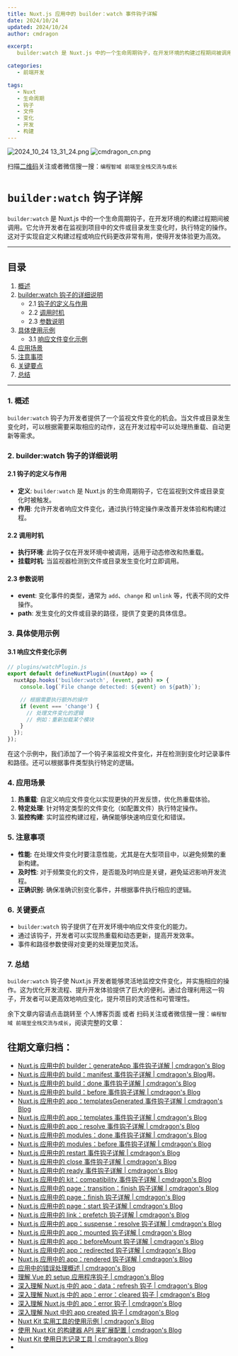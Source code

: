 ```yaml
---
title: Nuxt.js 应用中的 builder：watch 事件钩子详解
date: 2024/10/24
updated: 2024/10/24
author: cmdragon

excerpt:
   builder:watch 是 Nuxt.js 中的一个生命周期钩子，在开发环境的构建过程期间被调用。它允许开发者在监视到项目中的文件或目录发生变化时，执行特定的操作。这对于实现自定义构建过程或响应代码更改非常有用，使得开发体验更为高效。

categories:
   - 前端开发

tags:
   - Nuxt
   - 生命周期
   - 钩子
   - 文件
   - 变化
   - 开发
   - 构建
---
```


<img src="https://static.amd794.com/blog/images/2024_10_24 13_31_24.png@blog" title="2024_10_24 13_31_24.png" alt="2024_10_24 13_31_24.png"/>

<img src="https://api2.cmdragon.cn/upload/cmder/20250304_012821924.jpg" title="cmdragon_cn.png" alt="cmdragon_cn.png"/>


扫描[二维码](https://api2.cmdragon.cn/upload/cmder/20250304_012821924.jpg)关注或者微信搜一搜：`编程智域 前端至全栈交流与成长`

# `builder:watch` 钩子详解

`builder:watch` 是 Nuxt.js 中的一个生命周期钩子，在开发环境的构建过程期间被调用。它允许开发者在监视到项目中的文件或目录发生变化时，执行特定的操作。这对于实现自定义构建过程或响应代码更改非常有用，使得开发体验更为高效。

---

## 目录

1. [概述](#1-概述)
2. [builder:watch 钩子的详细说明](#2-builderwatch-钩子的详细说明)
   - 2.1 [钩子的定义与作用](#21-钩子的定义与作用)
   - 2.2 [调用时机](#22-调用时机)
   - 2.3 [参数说明](#23-参数说明)
3. [具体使用示例](#3-具体使用示例)
   - 3.1 [响应文件变化示例](#31-响应文件变化示例)
4. [应用场景](#4-应用场景)
5. [注意事项](#5-注意事项)
6. [关键要点](#6-关键要点)
7. [总结](#7-总结)

---

### 1. 概述

`builder:watch` 钩子为开发者提供了一个监视文件变化的机会。当文件或目录发生变化时，可以根据需要采取相应的动作，这在开发过程中可以处理热重载、自动更新等需求。

### 2. builder:watch 钩子的详细说明

#### 2.1 钩子的定义与作用

- **定义**: `builder:watch` 是 Nuxt.js 的生命周期钩子，它在监视到文件或目录变化时被触发。
- **作用**: 允许开发者响应文件变化，通过执行特定操作来改善开发体验和构建过程。

#### 2.2 调用时机

- **执行环境**: 此钩子仅在开发环境中被调用，适用于动态修改和热重载。
- **挂载时机**: 当监视器检测到文件或目录发生变化时立即调用。

#### 2.3 参数说明

- **event**: 变化事件的类型，通常为 `add`、`change` 和 `unlink` 等，代表不同的文件操作。
- **path**: 发生变化的文件或目录的路径，提供了变更的具体信息。

### 3. 具体使用示例

#### 3.1 响应文件变化示例

```javascript
// plugins/watchPlugin.js
export default defineNuxtPlugin((nuxtApp) => {
  nuxtApp.hooks('builder:watch', (event, path) => {
    console.log(`File change detected: ${event} on ${path}`);

    // 根据需要执行额外的操作
    if (event === 'change') {
      // 处理文件变化的逻辑
      // 例如：重新加载某个模块
    }
  });
});
```

在这个示例中，我们添加了一个钩子来监视文件变化，并在检测到变化时记录事件和路径。还可以根据事件类型执行特定的逻辑。

### 4. 应用场景

1. **热重载**: 自定义响应文件变化以实现更快的开发反馈，优化热重载体验。
2. **特定处理**: 针对特定类型的文件变化（如配置文件）执行特定操作。
3. **监控构建**: 实时监控构建过程，确保能够快速响应变化和错误。

### 5. 注意事项

- **性能**: 在处理文件变化时要注意性能，尤其是在大型项目中，以避免频繁的重新构建。
- **及时性**: 对于频繁变化的文件，是否能及时响应是关键，避免延迟影响开发流程。
- **正确识别**: 确保准确识别变化事件，并根据事件执行相应的逻辑。

### 6. 关键要点

- `builder:watch` 钩子提供了在开发环境中响应文件变化的能力。
- 通过该钩子，开发者可以实现热重载和动态更新，提高开发效率。
- 事件和路径参数使得对变更的处理更加灵活。

### 7. 总结

`builder:watch` 钩子使 Nuxt.js 开发者能够灵活地监控文件变化，并实施相应的操作。这为优化开发流程、提升开发体验提供了巨大的便利。通过合理利用这一钩子，开发者可以更高效地响应变化，提升项目的灵活性和可管理性。

余下文章内容请点击跳转至 个人博客页面 或者 扫码关注或者微信搜一搜：`编程智域 前端至全栈交流与成长`，阅读完整的文章：

## 往期文章归档：

- [Nuxt.js 应用中的 builder：generateApp 事件钩子详解 | cmdragon's Blog](https://blog.cmdragon.cn/posts/adc96aee3b3c/)
- [Nuxt.js 应用中的 build：manifest 事件钩子详解 | cmdragon's Blog](https://blog.cmdragon.cn/posts/523de9001247/)用。
- [Nuxt.js 应用中的 build：done 事件钩子详解 | cmdragon's Blog](https://blog.cmdragon.cn/posts/41dece9c782c/)
- [Nuxt.js 应用中的 build：before 事件钩子详解 | cmdragon's Blog](https://blog.cmdragon.cn/posts/eb2bd3bbfab8/)
- [Nuxt.js 应用中的 app：templatesGenerated 事件钩子详解 | cmdragon's Blog](https://blog.cmdragon.cn/posts/b76b5d553a8b/)
- [Nuxt.js 应用中的 app：templates 事件钩子详解 | cmdragon's Blog](https://blog.cmdragon.cn/posts/ace6c53275c4/)
- [Nuxt.js 应用中的 app：resolve 事件钩子详解 | cmdragon's Blog](https://blog.cmdragon.cn/posts/9ea12f07cc2a/)
- [Nuxt.js 应用中的 modules：done 事件钩子详解 | cmdragon's Blog](https://blog.cmdragon.cn/posts/397fbad66fab/)
- [Nuxt.js 应用中的 modules：before 事件钩子详解 | cmdragon's Blog](https://blog.cmdragon.cn/posts/5b5669bca701/)
- [Nuxt.js 应用中的 restart 事件钩子详解 | cmdragon's Blog](https://blog.cmdragon.cn/posts/25888bf37a0f/)
- [Nuxt.js 应用中的 close 事件钩子详解 | cmdragon's Blog](https://blog.cmdragon.cn/posts/ec1665a791a5/)
- [Nuxt.js 应用中的 ready 事件钩子详解 | cmdragon's Blog](https://blog.cmdragon.cn/posts/37d771762c8f/)
- [Nuxt.js 应用中的 kit：compatibility 事件钩子详解 | cmdragon's Blog](https://blog.cmdragon.cn/posts/52224e8e71ec/)
- [Nuxt.js 应用中的 page：transition：finish 钩子详解 | cmdragon's Blog](https://blog.cmdragon.cn/posts/80acaed2b809/)
- [Nuxt.js 应用中的 page：finish 钩子详解 | cmdragon's Blog](https://blog.cmdragon.cn/posts/2e422732f13a/)
- [Nuxt.js 应用中的 page：start 钩子详解 | cmdragon's Blog](https://blog.cmdragon.cn/posts/9876204f1a7b/)
- [Nuxt.js 应用中的 link：prefetch 钩子详解 | cmdragon's Blog](https://blog.cmdragon.cn/posts/3821d8f8b93e/)
- [Nuxt.js 应用中的 app：suspense：resolve 钩子详解 | cmdragon's Blog](https://blog.cmdragon.cn/posts/aca9f9d7692b/)
- [Nuxt.js 应用中的 app：mounted 钩子详解 | cmdragon's Blog](https://blog.cmdragon.cn/posts/a07f12bddf8c/)
- [Nuxt.js 应用中的 app：beforeMount 钩子详解 | cmdragon's Blog](https://blog.cmdragon.cn/posts/bbdca1e3d9a5/)
- [Nuxt.js 应用中的 app：redirected 钩子详解 | cmdragon's Blog](https://blog.cmdragon.cn/posts/c83b294c7a07/)
- [Nuxt.js 应用中的 app：rendered 钩子详解 | cmdragon's Blog](https://blog.cmdragon.cn/posts/26479872ffdc/)
- [应用中的错误处理概述 | cmdragon's Blog](https://blog.cmdragon.cn/posts/5c9b317a962a/)
- [理解 Vue 的 setup 应用程序钩子 | cmdragon's Blog](https://blog.cmdragon.cn/posts/405db1302a23/)
- [深入理解 Nuxt.js 中的 app：data：refresh 钩子 | cmdragon's Blog](https://blog.cmdragon.cn/posts/6f0c4f34bc45/)
- [深入理解 Nuxt.js 中的 app：error：cleared 钩子 | cmdragon's Blog](https://blog.cmdragon.cn/posts/732d62232fb8/)
- [深入理解 Nuxt.js 中的 app：error 钩子 | cmdragon's Blog](https://blog.cmdragon.cn/posts/cb83a085e7a4/)
- [深入理解 Nuxt 中的 app created 钩子 | cmdragon's Blog](https://blog.cmdragon.cn/posts/188ad06ef45a/)
- [Nuxt Kit 实用工具的使用示例 | cmdragon's Blog](https://blog.cmdragon.cn/posts/a66da411afd2/)
- [使用 Nuxt Kit 的构建器 API 来扩展配置 | cmdragon's Blog](https://blog.cmdragon.cn/posts/f6e87c3cf111/)
- [Nuxt Kit 使用日志记录工具 | cmdragon's Blog](https://blog.cmdragon.cn/posts/37ad5a680e7d/)
-


